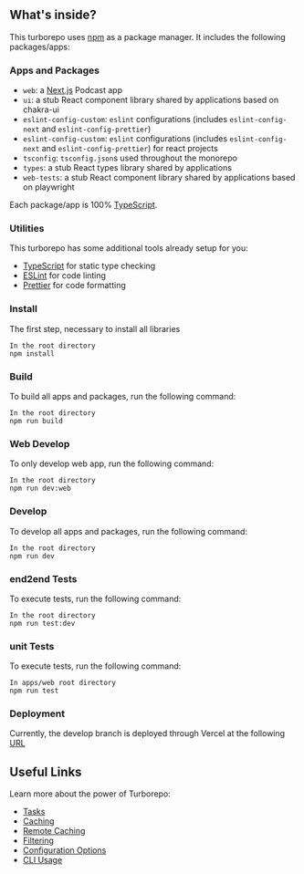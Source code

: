 ## What's inside?

This turborepo uses [npm](https://www.npmjs.com/) as a package manager. It includes the following packages/apps:

### Apps and Packages

- `web`: a [Next.js](https://nextjs.org/) Podcast app
- `ui`: a stub React component library shared by applications based on chakra-ui
- `eslint-config-custom`: `eslint` configurations (includes `eslint-config-next` and `eslint-config-prettier`)
- `eslint-config-custom`: `eslint` configurations (includes `eslint-config-next` and `eslint-config-prettier`) for react projects
- `tsconfig`: `tsconfig.json`s used throughout the monorepo
- `types`: a stub React types library shared by applications
- `web-tests`: a stub React component library shared by applications based on playwright

Each package/app is 100% [TypeScript](https://www.typescriptlang.org/).

### Utilities

This turborepo has some additional tools already setup for you:

- [TypeScript](https://www.typescriptlang.org/) for static type checking
- [ESLint](https://eslint.org/) for code linting
- [Prettier](https://prettier.io) for code formatting

### Install

The first step, necessary to install all libraries

```
In the root directory
npm install
```

### Build

To build all apps and packages, run the following command:

```
In the root directory
npm run build
```

### Web Develop

To only develop web app, run the following command:

```
In the root directory
npm run dev:web
```

### Develop

To develop all apps and packages, run the following command:

```
In the root directory
npm run dev
```

### end2end Tests

To execute tests, run the following command:

```
In the root directory
npm run test:dev
```

### unit Tests

To execute tests, run the following command:

```
In apps/web root directory
npm run test
```

### Deployment

Currently, the develop branch is deployed through Vercel at the following [URL](https://podcaster-monorepo-web.vercel.app/)

## Useful Links

Learn more about the power of Turborepo:

- [Tasks](https://turbo.build/repo/docs/core-concepts/monorepos/running-tasks)
- [Caching](https://turbo.build/repo/docs/core-concepts/caching)
- [Remote Caching](https://turbo.build/repo/docs/core-concepts/remote-caching)
- [Filtering](https://turbo.build/repo/docs/core-concepts/monorepos/filtering)
- [Configuration Options](https://turbo.build/repo/docs/reference/configuration)
- [CLI Usage](https://turbo.build/repo/docs/reference/command-line-reference)
